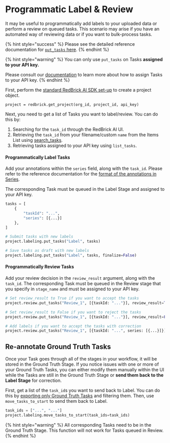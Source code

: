 # Programmatic Label & Review

It may be useful to programmatically add labels to your uploaded data or perform a review on queued tasks. This scenario may arise if you have an automated way of reviewing data or if you want to bulk-process tasks.&#x20;

{% hint style="success" %}
Please see the detailed reference documentation for [`put_tasks` here](https://redbrick-sdk.readthedocs.io/en/stable/sdk.html#redbrick.labeling.Labeling.put\_tasks).
{% endhint %}

{% hint style="warning" %}
You can only use `put_tasks` on Tasks **assigned to your API key.**

Please consult our [documentation](https://docs.redbrickai.com/python-sdk/sdk-overview/assigning-and-querying-tasks#assign-tasks-to-the-current-user) to learn more about how to assign Tasks to your API key.
{% endhint %}

First, perform the [standard RedBrick AI SDK set-up](./#initializing-the-redbrick-sdk-in-python) to create a project object.

```
project = redbrick.get_project(org_id, project_id, api_key)
```

Next, you need to get a list of Tasks you want to label/review. You can do this by:&#x20;

1. Searching for the `task_id` through the RedBrick AI UI.
2. Retrieving the `task_id` from your filename/custom `name` from the Items List using [search\_tasks](exporting-annotations.md#query-tasks-in-your-project).
3. Retrieving tasks assigned to your API key using `list_tasks`.

#### Programmatically Label Tasks

Add your annotations within the `series` field, along with the `task_id`. Please refer to the reference documentation for the [format of the annotations in Series](../reference/export-annotation-format.md).

&#x20;The corresponding Task must be queued in the Label Stage and assigned to your API key.&#x20;

```python
tasks = [
    {
        "taskId": "...",
        "series": [{...}]
    },
]

# Submit tasks with new labels
project.labeling.put_tasks("Label", tasks)

# Save tasks as draft with new labels
project.labeling.put_tasks("Label", tasks, finalize=False)
```

#### Programmatically Review Tasks

Add your review decision in the `review_result` argument, along with the `task_id`. The corresponding Task must be queued in the Review stage that you specify in `stage_name` and must be assigned to your API key.

```python
# Set review_result to True if you want to accept the tasks
project.review.put_tasks("Review_1", [{taskId: "..."}], review_result=True)

# Set review_result to False if you want to reject the tasks
project.review.put_tasks("Review_1", [{taskId: "..."}], review_result=False)

# Add labels if you want to accept the tasks with correction
project.review.put_tasks("Review_1", [{taskId: "...", series: [{...}]}])
```

## Re-annotate Ground Truth Tasks

Once your Task goes through all of the stages in your workflow, it will be stored in the Ground Truth Stage. If you notice issues with one or more of your Ground Truth Tasks, you can either modify them manually within the UI while the Tasks are still in the Ground Truth Stage or **send them back to the Label Stage** for correction.

First, get a list of the `task_id`s you want to send back to Label. You can do this by [exporting only Ground Truth Tasks](exporting-annotations.md#export-only-ground-truth) and filtering them. Then, use `move_tasks_to_start` to send them back to Label.

```python
task_ids = ["...", "..."]
project.labeling.move_tasks_to_start(task_ids=task_ids)
```

{% hint style="warning" %}
All corresponding Tasks need to be in the Ground Truth Stage. This function will not work for Tasks queued in Review.&#x20;
{% endhint %}

